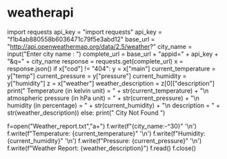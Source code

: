 # weatherapi
import requests
api_key = "import requests"
api_key = "f1b4ab880558b6036471c79f5e3abd12"
base_url = "http://api.openweathermap.org/data/2.5/weather?"
city_name = input("Enter city name : ")
complete_url = base_url + "appid=" + api_key + "&q=" + city_name
response = requests.get(complete_url)
x = response.json()
if x["cod"] != "404":
    y = x["main"]
    current_temperature = y["temp"]
    current_pressure = y["pressure"]
    current_humidity = y["humidity"]
    z = x["weather"]
    weather_description = z[0]["description"]
    print(" Temperature (in kelvin unit) = " +
     str(current_temperature) + 
     "\n atmospheric pressure (in hPa unit) = " +
     str(current_pressure) +
     "\n humidity (in percentage) = " +
     str(current_humidity) +
     "\n description = " +
     str(weather_description))
else:
    print(" City Not Found ")

f=open("Weather_report.txt","a+")
f.write(f"{city_name:-^30}" '\n')
f.write(f"Temperature: {current_temperature}" '\n')
f.write(f"Humidity: {current_humidity}" '\n')
f.write(f"Pressure: {current_pressure}" '\n')
f.write(f"Weather Report: {weather_description}")
f.read()
f.close()
